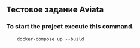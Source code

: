 ## Тестовое задание Aviata

### To start the project execute this command. 

```
    docker-compose up --build 
```